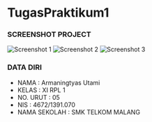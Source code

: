 # TugasPraktikum1
### SCREENSHOT PROJECT
![Screenshot 1](https://s30.postimg.org/yvws8e1kh/image.png)
![Screenshot 2](https://s29.postimg.org/75gcrd7p3/image.png)
![Screenshot 3](https://s27.postimg.org/u0ujonyyb/image.png)
<br>

### DATA DIRI
- NAMA      : Armaningtyas Utami
- KELAS     : XI RPL 1
- NO. URUT  : 05
- NIS       : 4672/1391.070
- NAMA SEKOLAH  : SMK TELKOM MALANG
